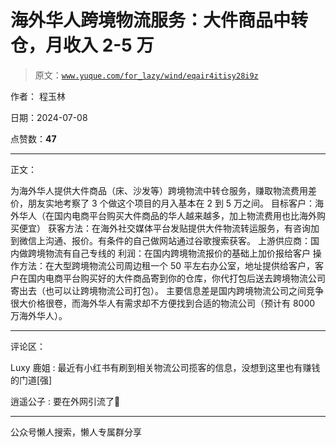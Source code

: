 # 海外华人跨境物流服务：大件商品中转仓，月收入 2-5 万

> 原文：[`www.yuque.com/for_lazy/wind/eqair4itisy28i9z`](https://www.yuque.com/for_lazy/wind/eqair4itisy28i9z)

作者： 程玉林

日期：2024-07-08

点赞数：**47**

* * *

正文：

为海外华人提供大件商品（床、沙发等）跨境物流中转仓服务，赚取物流费用差价，朋友实地考察了 3 个做这个项目的月入基本在 2 到 5 万之间。
目标客户：海外华人（在国内电商平台购买大件商品的华人越来越多，加上物流费用也比海外购买便宜）
获客方法：在海外社交媒体平台发贴提供大件物流转运服务，有咨询加到微信上沟通、报价。有条件的自己做网站通过谷歌搜索获客。
上游供应商：国内做跨境物流有自己专线的 利润：在国内跨境物流报价的基础上加价报给客户
操作方法：在大型跨境物流公司周边租一个 50 平左右办公室，地址提供给客户，客户在国内电商平台购买好的大件商品寄到你的仓库，你代打包后送去跨境物流公司寄出去（也可以让跨境物流公司打包）。
主要信息差是国内跨境物流公司之间竞争很大价格很卷，而海外华人有需求却不方便找到合适的物流公司（预计有 8000 万海外华人）。

* * *

评论区：

Luxy 鹿姐 : 最近有小红书有刷到相关物流公司揽客的信息，没想到这里也有赚钱的门道[强]

逍遥公子 : 要在外网引流了🧐

* * *

公众号懒人搜索，懒人专属群分享